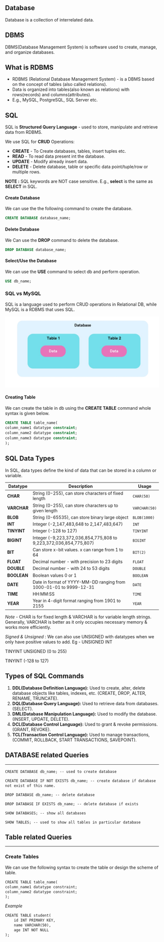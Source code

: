 
## Database

Database is a collection of interrelated data.

## DBMS

DBMS(Database Management System) is software used to create, manage, and organize databases.

## What is RDBMS

- RDBMS (Relational Database Management System) - is a DBMS based on the concept of tables (also called relations).
- Data is organized into tables(also known as relations) with rows(records) and columns(attributes).
- E.g., MySQL, PostgreSQL, SQL Server etc.

## SQL 

SQL is **Structured Query Language** - used to store, manipulate and retrieve data from RDBMS.

We use SQL for **CRUD** Operations:

- **CREATE** - To Create databases, tables, insert tuples etc.
- **READ** - To read data present int the database.
- **UPDATE** - Modify already insert data.
- **DELETE** - Delete database, table or specific data point/tuple/row or multiple rows.

**NOTE :** SQL keywords are NOT case sensitive. E.g., **select** is the same as **SELECT** in SQL.

#### Create Database

We can use the the following command to create the database.

```sql
CREATE DATABASE database_name;
```

#### Delete Database

We Can use the **DROP** command to delete the database.

```sql
DROP DATABASE database_name;
```

#### Select/Use the Database

We can use the **USE** command to select db and perform operation.

```sql
USE db_name;
```
### SQL vs MySQL

SQL is a language used to perform CRUD operations in Relational DB, while MySQL is a RDBMS that uses SQL.


![](1-Notes/DBMS/assets/img.png)
#### Creating Table

We can create the table in db using the **CREATE TABLE** command whole syntax is given below.

```sql
CREATE TABLE table_name(
column_name1 datatype constraint;
column_name2 datatype constraint;
column_name3 datatype constraint;
);
```

## SQL Data Types

In SQL, data types define the kind of data that can be stored in a column or variable.

| Datatype    | Description                                                        | Usage         |
| ----------- | ------------------------------------------------------------------ | ------------- |
| **CHAR**    | String (0-255), can store characters of fixed length               | `CHAR(50)`    |
| **VARCHAR** | String (0-255), can store characters up to given length            | `VARCHAR(50)` |
| **BLOB**    | String (0-65535), can store binary large object                    | `BLOB(1000)`  |
| **INT**     | Integer (-2,147,483,648 to 2,147,483,647)                          | `INT`         |
| **TINYINT** | Integer (-128 to 127)                                              | `TINYINT`     |
| **BIGINT**  | Integer (-9,223,372,036,854,775,808 to 9,223,372,036,854,775,807)  | `BIGINT`      |
| **BIT**     | Can store x-bit values. x can range from 1 to 64                   | `BIT(2)`      |
| **FLOAT**   | Decimal number - with precision to 23 digits                       | `FLOAT`       |
| **DOUBLE**  | Decimal number - with 24 to 53 digits                              | `DOUBLE`      |
| **BOOLEAN** | Boolean values 0 or 1                                              | `BOOLEAN`     |
| **DATE**    | Date in format of YYYY-MM-DD ranging from 1000-01-01 to 9999-12-31 | `DATE`        |
| **TIME**    | HH:MM:SS                                                           | `TIME`        |
| **YEAR**    | Year in 4-digit format ranging from 1901 to 2155                   | `YEAR`        |

*Note* - CHAR is for fixed length & VARCHAR is for variable length strings. Generally, VARCHAR is better as it only occupies necessary memory & works more efficiently.

*Signed & Unsigned* :
We can also use UNSIGNED with datatypes when we only have positive values to add. Eg - UNSIGNED INT

TINYINT UNSIGNED (0 to 255)

TINYINT (-128 to 127)

## Types of SQL Commands

1. **DDL(Database Definition Language):** Used to create, alter, delete database objects like tables, indexes, etc. (CREATE, DROP, ALTER, RENAME, TRUNCATE).
2. **DQL(Database Query Language):** Used to retrieve data from databases. (SELECT).
3. **DML(Database Manipulation Language):** Used to modify the database. (INSERT, UPDATE, DELETE).
4. **DCL(Database Control Language):** Used to grant & revoke permissions. (GRANT, REVOKE).
5. **TCL(Transaction Control Language):** Used to manage transactions, (COMMIT, ROLLBACK, START TRANSACTIONS, SAVEPOINT).

## DATABASE related Queries
---

```mysql
CREATE DATABASE db_name; -- used to create database
```

```mysql
CREATE DATABASE IF NOT EXISTS db_name; -- create database if database not exist of this name.
```

```mysql
DROP DATABASE db_name; -- delete database
```

```mysql
DROP DATABASE IF EXISTS db_name; -- delete database if exists
```

```mysql
SHOW DATABASES; -- show all databases
```

```mysql
SHOW TABLES; -- used to show all tables in particular database
```


## Table related Queries
---

### Create Tables

We can use the following syntax to create the table or design the scheme of table.

```mysql
CREATE TABLE table_name(
column_name1 datatype constraint;
column_name2 datatype constraint;
);
```

*Example*

```mysql
CREATE TABLE student(
	id INT PRIMARY KEY,
    name VARCHAR(50),
    age INT NOT NULL
);
```

